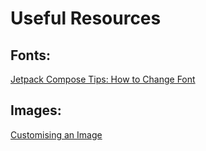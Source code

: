 # Useful Resources 

## Fonts:

[Jetpack Compose Tips: How to Change Font](https://mjmanaog.medium.com/jetpack-compose-tips-how-to-change-font-738917e46f10)

## Images:

[Customising an Image](https://developer.android.com/jetpack/compose/graphics/images/customize)